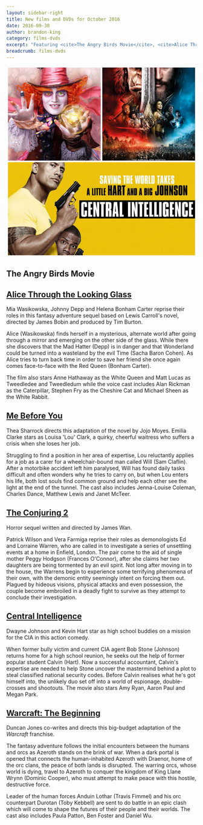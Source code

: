 ```yaml
---
layout: sidebar-right
title: New films and DVDs for October 2016
date: 2016-09-30
author: brandon-king
category: films-dvds
excerpt: "Featuring <cite>The Angry Birds Movie</cite>, <cite>Alice Through the Looking Glass</cite> and <cite>Central Intelligence</cite>."
breadcrumb: films-dvds
---
```


![Alice Through the Looking Glass, Warcraft and Central Intelligence](/images/featured/featured-october-dvds.jpg)

## The Angry Birds Movie


<h2><a href="https://suffolk.spydus.co.uk/cgi-bin/spydus.exe/ENQ/OPAC/BIBENQ/22943514?QRY=CTIBIB%3C%20IRN(23266684)&QRYTEXT=Alice%20through%20the%20looking%20glass%20%5Bvideorecording%5D">Alice Through the Looking Glass</a></h2>

Mia Wasikowska, Johnny Depp and Helena Bonham Carter reprise their roles in this fantasy adventure sequel based on Lewis Carroll's novel, directed by James Bobin and produced by Tim Burton.

Alice (Wasikowska) finds herself in a mysterious, alternate world after going through a mirror and emerging on the other side of the glass. While there she discovers that the Mad Hatter (Depp) is in danger and that Wonderland could be turned into a wasteland by the evil Time (Sacha Baron Cohen). As Alice tries to turn back time in order to save her friend she once again comes face-to-face with the Red Queen (Bonham Carter).

The film also stars Anne Hathaway as the White Queen and Matt Lucas as Tweedledee and Tweedledum while the voice cast includes Alan Rickman as the Caterpillar, Stephen Fry as the Cheshire Cat and Michael Sheen as the White Rabbit.

<h2><a href="https://suffolk.spydus.co.uk/cgi-bin/spydus.exe/ENQ/OPAC/BIBENQ/22944556?QRY=CTIBIB%3C%20IRN(65165020)&QRYTEXT=Me%20before%20you%20%5Bvideorecording%5D">Me Before You</a></h2>

Thea Sharrock directs this adaptation of the novel by Jojo Moyes. Emilia Clarke stars as Louisa 'Lou' Clark, a quirky, cheerful waitress who suffers a crisis when she loses her job.

Struggling to find a position in her area of expertise, Lou reluctantly applies for a job as a carer for a wheelchair-bound man called Will (Sam Claflin). After a motorbike accident left him paralysed, Will has found daily tasks difficult and often wonders why he tries to carry on, but when Lou enters his life, both lost souls find common ground and help each other see the light at the end of the tunnel. The cast also includes Jenna-Louise Coleman, Charles Dance, Matthew Lewis and Janet McTeer.

<h2><a href="https://suffolk.spydus.co.uk/cgi-bin/spydus.exe/ENQ/OPAC/BIBENQ/22946208?QRY=CTIBIB%3C%20IRN(52926076)&QRYTEXT=The%20conjuring%202%20-%20The%20Enfield%20case%20%5Bvideorecording%5D">The Conjuring 2</a></h2>

Horror sequel written and directed by James Wan.

Patrick Wilson and Vera Farmiga reprise their roles as demonologists Ed and Lorraine Warren, who are called in to investigate a series of unsettling events at a home in Enfield, London. The pair come to the aid of single mother Peggy Hodgson (Frances O'Connor), after she claims her two daughters are being tormented by an evil spirit. Not long after moving in to the house, the Warrens begin to experience some terrifying phenomena of their own, with the demonic entity seemingly intent on forcing them out. Plagued by hideous visions, physical attacks and even possession, the couple become embroiled in a deadly fight to survive as they attempt to conclude their investigation.

<h2><a href="https://suffolk.spydus.co.uk/cgi-bin/spydus.exe/ENQ/OPAC/BIBENQ/22948997?QRY=CTIBIB%3C%20IRN(5529062)&QRYTEXT=Central%20intelligence%20%5Bvideorecording%5D">Central Intelligence</a></h2>

Dwayne Johnson and Kevin Hart star as high school buddies on a mission for the CIA in this action comedy.

When former bully victim and current CIA agent Bob Stone (Johnson) returns home for a high school reunion, he seeks out the help of former popular student Calvin (Hart). Now a successful accountant, Calvin's expertise are needed to help Stone uncover the mastermind behind a plot to steal classified national security codes. Before Calvin realises what he's got himself into, the unlikely duo set off into a world of espionage, double-crosses and shootouts. The movie also stars Amy Ryan, Aaron Paul and Megan Park.

<h2><a href="https://suffolk.spydus.co.uk/cgi-bin/spydus.exe/ENQ/OPAC/BIBENQ/22951685?QRY=CTIBIB< IRN(64989812)&QRYTEXT=Warcraft%3A The beginning [videorecording]">Warcraft: The Beginning</a></h2>

Duncan Jones co-writes and directs this big-budget adaptation of the <cite>Warcraft</cite> franchise.

The fantasy adventure follows the initial encounters between the humans and orcs as Azeroth stands on the brink of war. When a dark portal is opened that connects the human-inhabited Azeroth with Draenor, home of the orc clans, the peace of both lands is disrupted. The warring orcs, whose world is dying, travel to Azeroth to conquer the kingdom of King Llane Wrynn (Dominic Cooper), who must attempt to make peace with this hostile, destructive force.

Leader of the human forces Anduin Lothar (Travis Fimmel) and his orc counterpart Durotan (Toby Kebbell) are sent to do battle in an epic clash which will come to shape the futures of their people and their worlds. The cast also includes Paula Patton, Ben Foster and Daniel Wu.
